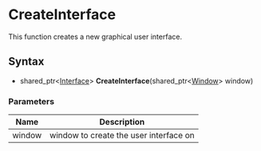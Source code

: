 # CreateInterface #
This function creates a new graphical user interface.

## Syntax ##
- shared_ptr<[Interface](Interface.md)\> **CreateInterface**(shared_ptr<[Window](Window.md)\> window)

### Parameters ###
| Name | Description |
| --- | --- |
| window | window to create the user interface on |